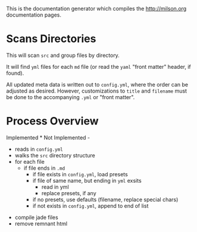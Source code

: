This is the documentation generator which compiles the <http://milson.org> documentation pages.

Scans Directories
===

This will scan `src` and group files by directory.

It will find `yml` files for each `md` file (or read the `yaml` "front matter" header, if found).

All updated meta data is written out to `config.yml`, where the order can be adjusted as desired.
However, customizations to `title` and `filename` must be done to the accompanying `.yml` or "front matter".

Process Overview
===

Implemented *
Not Implemented -

  * reads in `config.yml`
  * walks the `src` directory structure
  * for each file
    * if file ends in `.md`
      * if file exists in `config.yml`, load presets
      * if file of same name, but ending in `yml` exsits
        * read in yml
        * replace presets, if any
      * if no presets, use defaults (filename, replace special chars)
      * if not exists in `config.yml`, append to end of list
  - compile jade files
  - remove remnant html
